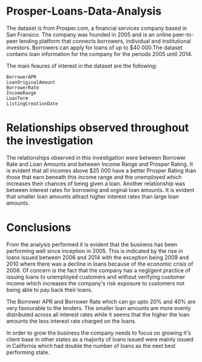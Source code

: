 # Prosper-Loans-Data-Analysis
The dataset is from Prosper.com, a financial services company based in San Fransico. The company was founded in 2005 and is an online peer-to-peer lending platform that connects borrowers, individual and institutional investors. Borrowers can apply for loans of up to $40 000.The dataset contains loan information for the company for the periods 2005 until 2014.

The main feaures of interest in the dataset are the following:

    BorrowerAPR
    LoanOriginalAmount
    BorrowerRate
    IncomeRange
    LoanTerm
    ListingCreationDate

# Relationships observed throughout the investigation

The relationships observed in this investigation were between Borrower Rate and Loan Amounts and between Income Range and Prosper Rating. It is evident that all incomes above $25 000 have a better Prosper Rating than those that earn beneath this income range and the unemployed which increases their chances of being given a loan. Another relationship was between interest rates for borrowing and orginal loan amounts. It is evident that smaller loan amounts attract higher interest rates than large loan amounts.

# Conclusions

From the analysis performed it is evident that the business has been performing well since inception in 2005. This is indicated by the rise in loans issued between 2006 and 2014 with the exception being 2009 and 2010 where there was a decline in loans because of the economic crisis of 2008. Of concern is the fact that the company has a negligent practice of issuing loans to unemployed customers and without verifying customer income which increases the company's risk exposure to customers not being able to pay back their loans.

The Borrower APR and Borrower Rate which can go upto 20% and 40% are very favourable to the lenders. The smaller loan amounts are more evenly distributed across all interest rates while it seems that the higher the loan amounts the less interest rate charged on the loans.

In order to grow the business the company needs to focus on growing it's client base in other states as a majority of loans issued were mainly issued in California which had double the number of loans as the next best performing state.

